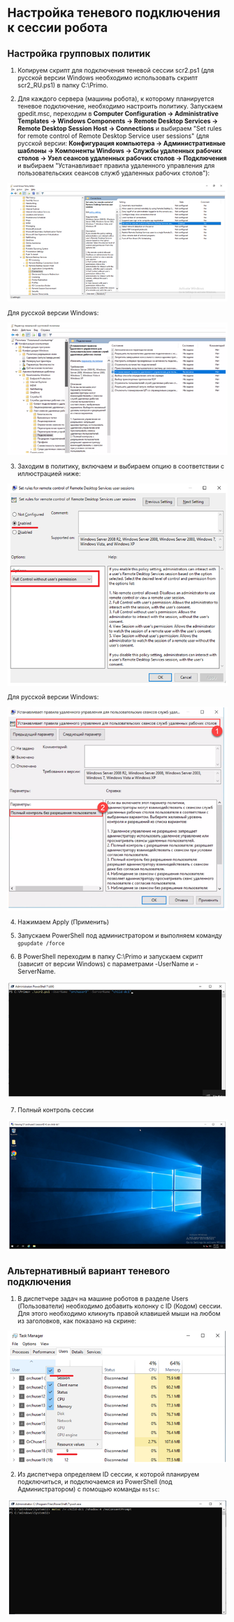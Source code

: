 # Настройка теневого подключения к сессии робота

## Настройка групповых политик

1.	Копируем скрипт для подключения теневой сессии scr2.ps1 (для русской версии Windows необходимо использовать скрипт scr2_RU.ps1) в папку C:\Primo.

2.	Для каждого сервера (машины робота), к которому планируется теневое подключение, необходимо настроить политику. Запускаем gpedit.msc, 
переходим в **Computer Configuration -> Administrative Templates -> Windows Components -> Remote Desktop Services -> Remote Desktop Session Host -> Connections** 
и выбираем "Set rules for remote control of Remote Desktop Service user sessions" (для русской версии: **Конфигурация компьютера -> Административные шаблоны -> Компоненты Windows -> Службы удаленных рабочих столов -> Узел сеансов удаленных рабочих столов -> Подключения** 
и выбираем "Устанавливает правила удаленного управления для пользовательских сеансов служб удаленных рабочих столов"):

![](../../../../orchestrator-new/resources/install/windows/additional-components-win/shadow-session-1.PNG)

Для русской версии Windows:

![](../../../../orchestrator-new/resources/install/windows/additional-components-win/shadow-session-2.PNG)

3.	Заходим в политику, включаем и выбираем опцию в соответствии с иллюстрацией ниже:

![](../../../../orchestrator-new/resources/install/windows/additional-components-win/shadow-session-3.PNG)

Для русской версии Windows:

![](../../../../orchestrator-new/resources/install/windows/additional-components-win/shadow-session-4.PNG)

4.	Нажимаем Apply (Применить)

5.	Запускаем PowerShell под администратором и выполняем команду `gpupdate /force`

6.	В PowerShell переходим в папку C:\Primo и запускаем скрипт (зависит от версии Windows) с параметрами -UserName и -ServerName. 

![](../../../../orchestrator-new/resources/install/windows/additional-components-win/shadow-session-5.PNG)

7.	Полный контроль сессии 

![](../../../../orchestrator-new/resources/install/windows/additional-components-win/shadow-session-6.PNG)


## Альтернативный вариант теневого подключения 

1. В диспетчере задач на машине роботов в разделе Users (Пользователи) необходимо добавить колонку с ID (Кодом) сессии. 
Для этого необходимо кликнуть правой клавишей мыши на любом из заголовков, как показано на скрине:

![](../../../../orchestrator-new/resources/install/windows/additional-components-win/shadow-session-7.PNG)

2. Из диспетчера определяем ID сессии, к которой планируем подключиться, и подключаемся из PowerShell (под Администратором) с помощью команды `mstsc`:

![](../../../../orchestrator-new/resources/install/windows/additional-components-win/shadow-session-8.PNG)

